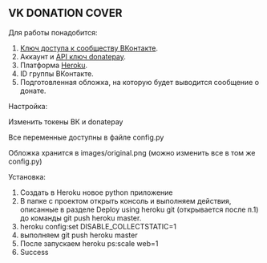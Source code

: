## VK DONATION COVER

Для работы понадобится:

1. [Ключ доступа к сообществу ВКонтакте](https://vk.com/dev/access_token?f=2.%20%D0%9A%D0%BB%D1%8E%D1%87%20%D0%B4%D0%BE%D1%81%D1%82%D1%83%D0%BF%D0%B0%20%D1%81%D0%BE%D0%BE%D0%B1%D1%89%D0%B5%D1%81%D1%82%D0%B2%D0%B0).
2. Аккаунт и [API ключ donatepay](http://donatepay.ru/page/api).
3. Платформа [Heroku](https://devcenter.heroku.com/articles/getting-started-with-python#introduction).
3. ID группы ВКонтакте.
5. Подготовленная обложка, на которую будет выводится сообщение о донате.

Настройка:

Изменить токены ВК и donatepay

Все переменные доступны в файле config.py

Обложка хранится в images/original.png (можно изменить все в том же config.py)

Установка:
1. Создать в Heroku новое python приложение
2. В папке с проектом открыть консоль и выполняем действия, описанные в разделе Deploy using heroku git (открывается после п.1) до команды git push heroku master.
3. heroku config:set DISABLE_COLLECTSTATIC=1
4. выполняем git push heroku master
5. После запускаем heroku ps:scale web=1
6. Success

